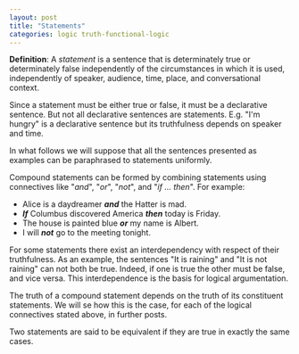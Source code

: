 ```yaml
---
layout: post
title: "Statements"
categories: logic truth-functional-logic
---
```

**Definition**: A _statement_ is a sentence that is determinately true or determinately
false independently of the circumstances in which it is used, independently of speaker,
audience, time, place, and conversational context.

Since a statement must be either true or false, it must be a declarative sentence. But
not all declarative sentences are statements. E.g. "I'm hungry" is a declarative sentence
but its truthfulness depends on speaker and time.

In what follows we will suppose that all the sentences presented as examples can be
paraphrased to statements uniformly.

Compound statements can be formed by combining statements using connectives like
"_and_", "_or_", "_not_", and "_if ... then_". For example:

- Alice is a daydreamer _**and**_ the Hatter is mad.
- _**If**_ Columbus discovered America _**then**_ today is Friday.
- The house is painted blue _**or**_ my name is Albert.
- I will _**not**_ go to the meeting tonight.

For some statements there exist an interdependency with respect of their truthfulness. As
an example, the sentences "It is raining" and "It is not raining" can not both be true.
Indeed, if one is true the other must be false, and vice versa. This interdependence is
the basis for logical argumentation.

The truth of a compound statement depends on the truth of its constituent statements. We
will se how this is the case, for each of the logical connectives stated above, in further
posts.

Two statements are said to be equivalent if they are true in exactly the same cases.

